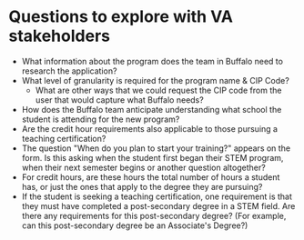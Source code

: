 # Questions to explore with VA stakeholders


* What information about the program does the team in Buffalo need to research the application? 
* What level of granularity is required for the program name & CIP Code?
  * What are other ways that we could request the CIP code from the user that would capture what Buffalo needs?   
* How does the Buffalo team anticipate understanding what school the student is attending for the new program? 
* Are the credit hour requirements also applicable to those pursuing a teaching certification?
* The question "When do you plan to start your training?" appears on the form.  Is this asking when the student first began their STEM program, when their next semester begins or another question altogether?
* For credit hours, are these hours the total number of hours a student has, or just the ones that apply to the degree they are pursuing?
* If the student is seeking a teaching certification, one requirement is that they must have completed a post-secondary degree in a STEM field.  Are there any requirements for this post-secondary degree?  (For example, can this post-secondary degree be an Associate's Degree?) 
